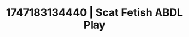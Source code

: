 ---
categories:
- Thigh worship
- Shibari art
- Erotic focus
- Alt romance
- Erotic escapism
image: /assets/images/1747183134440.jpg
layout: post
seo:
  description: Featured content with sensual ABDL Play, Scat Fetish. HD images available.
  keywords: ABDL Play, Scat Fetish
  og_image: /assets/images/1747183134440.jpg
  schema_type: VisualArtwork
tags:
- ABDL Play
- '#1747183134440'
- Scat Fetish
title: 1747183134440 | Scat Fetish ABDL Play
---